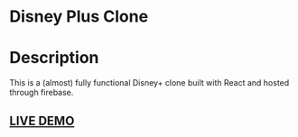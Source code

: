 # Disney Plus Clone 

# Description

This is a (almost) fully functional Disney+ clone built with React and hosted through firebase.

## <a href="https://disney-plus-5b92e.web.app/" target="_blank">LIVE DEMO</a>
